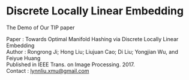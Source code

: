 # Discrete Locally Linear Embedding
The Demo of Our TIP paper

Paper : Towards Optimal Manifold Hashing via Discrete Locally Linear Embedding <br />
Author : Rongrong Ji; Hong Liu; Liujuan Cao; Di Liu; Yongjian Wu, and Feiyue Huang <br />
Published in IEEE Trans. on Image Processing. 2017. <br />
Contact : lynnliu.xmu@gmail.com <br />

